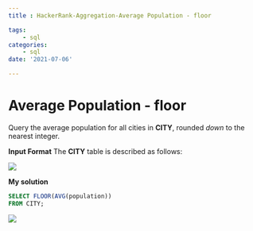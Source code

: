 ```yaml
---
title : HackerRank-Aggregation-Average Population - floor

tags:
    - sql
categories:
    - sql 
date: '2021-07-06'

---
```


# Average Population - floor


Query the average population for all cities in **CITY**, rounded _down_ to the nearest integer.

**Input Format**
The **CITY** table is described as follows:

![](https://s3.amazonaws.com/hr-challenge-images/8137/1449729804-f21d187d0f-CITY.jpg)

**My solution**
```sql
SELECT FLOOR(AVG(population))
FROM CITY;
```

![](https://i.imgur.com/xeLdRCe.png)


